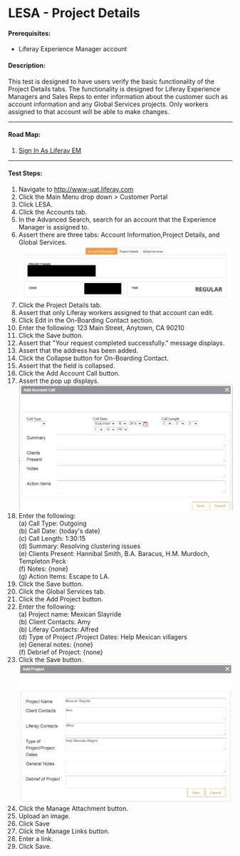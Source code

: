LESA - Project Details
======================

#### Prerequisites: ####
* Liferay Experience Manager account


#### Description: ####
This test is designed to have users verify the basic functionality of the Project Details tabs. The functionality is designed for Liferay Experience Managers and Sales Reps to enter information about the customer such as account information and any Global Services projects. Only workers assigned to that account will be able to make changes.

****
#### Road Map: ####
1. [Sign In As Liferay EM](#SignInAsLiferayEM)


****

#### Test Steps: ####
1. <a href="#SignInAsLiferayEM" name="SignInAsLiferayEM"></a>Navigate to http://www-uat.liferay.com
1. Click the Main Menu drop down > Customer Portal
1. Click LESA.
1. Click the Accounts tab.
1. In the Advanced Search, search for an account that the Experience Manager is assigned to.
1. Assert there are three tabs: Account Information,Project Details, and Global Services.    
![account information](../images/customer-information01.jpg)
1. Click the Project Details tab.
1. Assert that only Liferay workers assigned to that account can edit.
1. Click Edit in the On-Boarding Contact section.
1. Enter the following: 123 Main Street, Anytown, CA 90210
1. Click the Save button.
1. Assert that "Your request completed successfully." message displays.
1. Assert that the address has been added.
1. Click the Collapse button for On-Boarding Contact.
1. Assert that the field is collapsed.
1. Click the Add Account Call button.
1. Assert the pop up displays.    
![add account call](../images/customer-information02.jpg)
1. Enter the following:    
	(a) Call Type: Outgoing    
	(b) Call Date: {today's date}    
	(c) Call Length: 1:30:15    
	(d) Summary: Resolving clustering issues    
	(e) Clients Present: Hannibal Smith, B.A. Baracus, H.M. Murdoch, Templeton Peck    
	(f) Notes: {none}    
	(g) Action Items: Escape to LA.
1. Click the Save button.
1. Click the Global Services tab.
1. Click the Add Project button.
1. Enter the following:    
	(a) Project name: Mexican Slayride    
	(b) Client Contacts: Amy    
	(b) Liferay Contacts: Alfred    
	(d) Type of Project /Project Dates: Help Mexican villagers    
	(e) General notes: {none}   
	(f) Debrief of Project: {none}    
1. Click the Save button.    
![add gs project](../images/customer-information03.jpg)
1. Click the Manage Attachment button.
1. Upload an image.
1. Click Save
1. Click the Manage Links button.
1. Enter a link.
1. Click Save.

